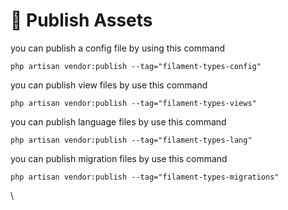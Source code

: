 # 📢 Publish Assets

you can publish a config file by using this command

```
php artisan vendor:publish --tag="filament-types-config"
```

you can publish view files by use this command

```
php artisan vendor:publish --tag="filament-types-views"
```

you can publish language files by use this command

```
php artisan vendor:publish --tag="filament-types-lang"
```

you can publish migration files by use this command

```
php artisan vendor:publish --tag="filament-types-migrations"
```

\
